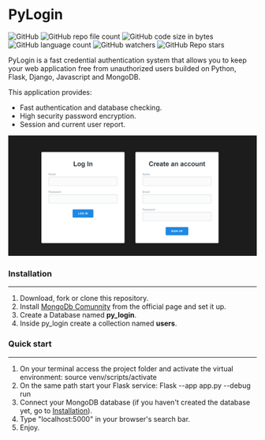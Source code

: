 # PyLogin


![GitHub](https://img.shields.io/github/license/Jotaherrera/PyLogin) ![GitHub repo file count](https://img.shields.io/github/directory-file-count/Jotaherrera/PyLogin)
![GitHub code size in bytes](https://img.shields.io/github/languages/code-size/Jotaherrera/PyLogin)
![GitHub language count](https://img.shields.io/github/languages/count/Jotaherrera/PyLogin)
![GitHub watchers](https://img.shields.io/github/watchers/Jotaherrera/PyLogin?style=social)
![GitHub Repo stars](https://img.shields.io/github/stars/Jotaherrera/PyLogin?style=social)

PyLogin is a fast credential authentication system that allows you to keep your web application free from unauthorized users builded on Python, Flask, Django, Javascript and MongoDB.

This application provides:
 - Fast authentication and database checking.
 - High security password encryption.   
 - Session and current user report.

![Home Screen Screenchot](/assets/homescreen_screenshot.png "Home Screen")

### Installation
---
 1. Download, fork or clone this repository.
 2. Install  [MongoDb Comunnity](https://www.mongodb.com/try/download/community) from the official page and set it up.
 3. Create a Database named **py_login**.
 4. Inside py_login create a collection named **users**.

### Quick start
_________________

1. On your terminal access the project folder and activate the virtual environment: source venv/scripts/activate
2. On the same path start your Flask service: Flask --app app.py --debug run
3. Connect your MongoDB database (if you haven't created the database yet, go to [Installation](Installation)).
3. Type "localhost:5000" in your browser's search bar.
4. Enjoy.



 
